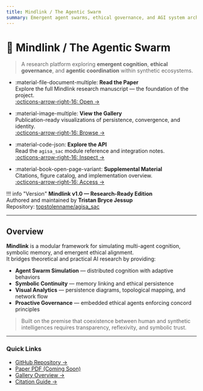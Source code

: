 ```yaml
---
title: Mindlink / The Agentic Swarm
summary: Emergent agent swarms, ethical governance, and AGI system architecture
---
```


# 🧠 Mindlink / The Agentic Swarm

> A research platform exploring **emergent cognition**, **ethical governance**, and **agentic coordination** within synthetic ecosystems.

<div class="grid cards" markdown>

-   :material-file-document-multiple: **Read the Paper**  
    Explore the full Mindlink research manuscript — the foundation of the project.  
    [:octicons-arrow-right-16: Open →](Mindlink_Paper.md)

-   :material-image-multiple: **View the Gallery**  
    Publication-ready visualizations of persistence, convergence, and identity.  
    [:octicons-arrow-right-16: Browse →](gallery/index.md)

-   :material-code-json: **Explore the API**  
    Read the `agisa_sac` module reference and integration notes.  
    [:octicons-arrow-right-16: Inspect →](api/agisa_sac.md)

-   :material-book-open-page-variant: **Supplemental Material**  
    Citations, figure catalog, and implementation overview.  
    [:octicons-arrow-right-16: Access →](CITATION_GUIDE.md)

</div>

!!! info "Version"
    **Mindlink v1.0 — Research-Ready Edition**  
    Authored and maintained by **Tristan Bryce Jessup**  
    Repository: [topstolenname/agisa_sac](https://github.com/topstolenname/agisa_sac)

---

## Overview

**Mindlink** is a modular framework for simulating multi-agent cognition, symbolic memory, and emergent ethical alignment.  
It bridges theoretical and practical AI research by providing:

- **Agent Swarm Simulation** — distributed cognition with adaptive behaviors  
- **Symbolic Continuity** — memory linking and ethical persistence  
- **Visual Analytics** — persistence diagrams, topological mapping, and network flow  
- **Proactive Governance** — embedded ethical agents enforcing concord principles  

> Built on the premise that coexistence between human and synthetic intelligences
> requires transparency, reflexivity, and symbolic trust.

---

### Quick Links

- [GitHub Repository →](https://github.com/topstolenname/agisa_sac)
- [Paper PDF (Coming Soon)](#)
- [Gallery Overview →](gallery/index.md)
- [Citation Guide →](CITATION_GUIDE.md)
